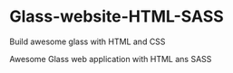 # Glass-website-HTML-SASS
Build awesome glass with HTML and CSS

Awesome Glass web application with HTML ans SASS
